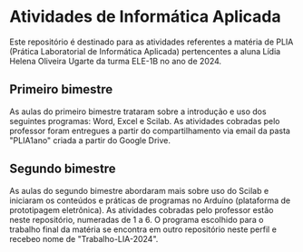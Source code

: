 # Atividades de Informática Aplicada

 Este repositório é destinado para as atividades referentes a matéria de PLIA (Prática Laboratorial de Informática Aplicada) pertencentes a aluna Lídia Helena Oliveira Ugarte da turma ELE-1B no ano de 2024. 

## Primeiro bimestre

 As aulas do primeiro bimestre trataram sobre a introdução e uso dos seguintes programas: Word, Excel e Scilab. As atividades cobradas pelo professor foram entregues a partir do compartilhamento via email da pasta "PLIA1ano" criada a partir do Google Drive.

## Segundo bimestre
 As aulas do segundo bimestre abordaram mais sobre uso do Scilab e iniciaram os conteúdos e práticas de programas no Arduíno (plataforma de prototipagem eletrônica). As atividades cobradas pelo professor estão neste repositório, numeradas de 1 a 6. O programa escolhido para o trabalho final da matéria se encontra em outro repositório neste perfil e recebeo nome de "Trabalho-LIA-2024".
 


